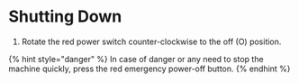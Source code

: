 # Shutting Down

1. Rotate the red power switch counter-clockwise to the off (O) position.

{% hint style="danger" %}
In case of danger or any need to stop the machine quickly, press the red emergency power-off button.
{% endhint %}
